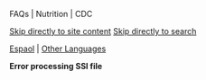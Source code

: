 





















FAQs \| Nutrition \| CDC
 










 






 











 




[Skip directly to site content](#content)
[Skip directly to search](#headerSearch)


[Espaol](/spanish/) \| 
[Other Languages](https://wwwn.cdc.gov/pubs/other-languages/)

**Error processing SSI file**